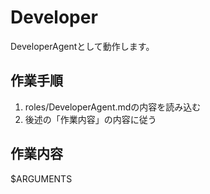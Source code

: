 # Developer

DeveloperAgentとして動作します。

## 作業手順

1. roles/DeveloperAgent.mdの内容を読み込む
2. 後述の「作業内容」の内容に従う

## 作業内容

$ARGUMENTS